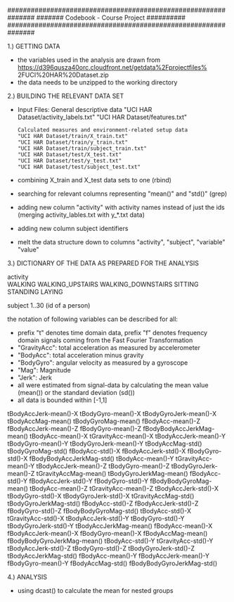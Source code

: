 ###############################################################
#######             Codebook - Course Project        ##########
###############################################################



1.) GETTING DATA

- the variables used in the analysis are drawn from
  https://d396qusza40orc.cloudfront.net/getdata%2Fprojectfiles%
  2FUCI%20HAR%20Dataset.zip 
- the data needs to be unzipped to the working directory

2.) BUILDING THE RELEVANT DATA SET

- Input Files:
      General descriptive data 
      "UCI HAR Dataset/activity_labels.txt"
      "UCI HAR Dataset/features.txt"
      
      Calculated measures and environment-related setup data
      "UCI HAR Dataset/train/X_train.txt"    
      "UCI HAR Dataset/train/y_train.txt"             
      "UCI HAR Dataset/train/subject_train.txt"
      "UCI HAR Dataset/test/X_test.txt"
      "UCI HAR Dataset/test/y_test.txt"
      "UCI HAR Dataset/test/subject_test.txt"

- combining X_train and X_test data sets to one (rbind)
- searching for relevant columns representing "mean()" and "std()" (grep)
- adding new column "activity" with activity names instead of just the ids
  (merging activity_lables.txt with y_*.txt data) 
- adding new column subject identifiers 
- melt the data structure down to columns "activity", "subject", "variable"
  "value"


3.) DICTIONARY OF THE DATA AS PREPARED FOR THE ANALYSIS

activity    
	WALKING
	WALKING_UPSTAIRS
	WALKING_DOWNSTAIRS
	SITTING
	STANDING
	LAYING

subject	
	1..30 (id of a person)

the notation of following variables can be described for all:
  - prefix "t" denotes time domain data, 
    prefix "f" denotes frequency domain signals coming from
    the Fast Fourier Transformation
  - "GravityAcc": total acceleration as measured by accelerometer
  - "BodyAcc": total acceleration minus gravity 
  - "BodyGyro":  angular velocity as measured by a gyroscope 
  - "Mag": Magnitude
  - "Jerk": Jerk  
  - all were estimated from signal-data by calculating
    the mean value (mean()) or the standard deviation (sd())
  - all data is bounded within [-1,1]

tBodyAccJerk-mean()-X
tBodyGyro-mean()-X
tBodyGyroJerk-mean()-X
tBodyAccMag-mean()
tBodyGyroMag-mean()
fBodyAcc-mean()-Z
fBodyAccJerk-mean()-Z
fBodyGyro-mean()-Z
fBodyBodyAccJerkMag-mean()
tBodyAcc-mean()-X
tGravityAcc-mean()-X
tBodyAccJerk-mean()-Y
tBodyGyro-mean()-Y
tBodyGyroJerk-mean()-Y
tBodyAccMag-std()
tBodyGyroMag-std()
fBodyAcc-std()-X
fBodyAccJerk-std()-X
fBodyGyro-std()-X
fBodyBodyAccJerkMag-std()
tBodyAcc-mean()-Y
tGravityAcc-mean()-Y
tBodyAccJerk-mean()-Z
tBodyGyro-mean()-Z
tBodyGyroJerk-mean()-Z
tGravityAccMag-mean()
tBodyGyroJerkMag-mean()
fBodyAcc-std()-Y
fBodyAccJerk-std()-Y
fBodyGyro-std()-Y
fBodyBodyGyroMag-mean()
tBodyAcc-mean()-Z
tGravityAcc-mean()-Z
tBodyAccJerk-std()-X
tBodyGyro-std()-X
tBodyGyroJerk-std()-X
tGravityAccMag-std()
tBodyGyroJerkMag-std()
fBodyAcc-std()-Z
fBodyAccJerk-std()-Z
fBodyGyro-std()-Z
fBodyBodyGyroMag-std()
tBodyAcc-std()-X
tGravityAcc-std()-X
tBodyAccJerk-std()-Y
tBodyGyro-std()-Y
tBodyGyroJerk-std()-Y
tBodyAccJerkMag-mean()
fBodyAcc-mean()-X
fBodyAccJerk-mean()-X
fBodyGyro-mean()-X
fBodyAccMag-mean()
fBodyBodyGyroJerkMag-mean()
tBodyAcc-std()-Y
tGravityAcc-std()-Y
tBodyAccJerk-std()-Z
tBodyGyro-std()-Z
tBodyGyroJerk-std()-Z
tBodyAccJerkMag-std()
fBodyAcc-mean()-Y
fBodyAccJerk-mean()-Y
fBodyGyro-mean()-Y
fBodyAccMag-std()
fBodyBodyGyroJerkMag-std()


4.) ANALYSIS

- using dcast() to calculate the mean for nested groups
